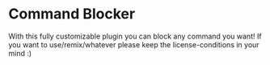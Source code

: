 # Command Blocker
With this fully customizable plugin you can block any command you want!
If you want to use/remix/whatever please keep the license-conditions in your mind :)
